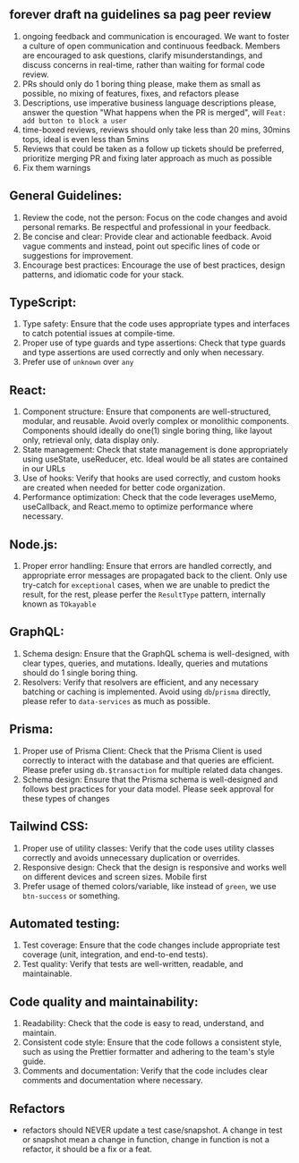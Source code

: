 ## forever draft na guidelines sa pag peer review

1. ongoing feedback and communication is encouraged.
We want to foster a culture of open communication and continuous feedback. Members are encouraged to ask questions, clarify misunderstandings, and discuss concerns in real-time, rather than waiting for formal code review.
1. PRs should only do 1 boring thing please, make them as small as possible, no mixing of features, fixes, and refactors please
1. Descriptions, use imperative business language descriptions please, answer the question "What happens when the PR is merged", will `Feat: add button to block a user`
1. time-boxed reviews, reviews should only take less than 20 mins, 30mins tops, ideal is even less than 5mins
1. Reviews that could be taken as a follow up tickets should be preferred, prioritize merging PR and fixing later approach as much as possible
1. Fix them warnings

## General Guidelines:

1. Review the code, not the person: Focus on the code changes and avoid personal remarks. Be respectful and professional in your feedback.
1. Be concise and clear: Provide clear and actionable feedback. Avoid vague comments and instead, point out specific lines of code or suggestions for improvement.
1. Encourage best practices: Encourage the use of best practices, design patterns, and idiomatic code for your stack.

## TypeScript:

1. Type safety: Ensure that the code uses appropriate types and interfaces to catch potential issues at compile-time.
1. Proper use of type guards and type assertions: Check that type guards and type assertions are used correctly and only when necessary.
1. Prefer use of `unknown` over `any`

## React:

1. Component structure: Ensure that components are well-structured, modular, and reusable. Avoid overly complex or monolithic components. Components should ideally do one(1) single boring thing, like layout only, retrieval only, data display only.
1. State management: Check that state management is done appropriately using useState, useReducer, etc. Ideal would be all states are contained in our URLs
1. Use of hooks: Verify that hooks are used correctly, and custom hooks are created when needed for better code organization.
1. Performance optimization: Check that the code leverages useMemo, useCallback, and React.memo to optimize performance where necessary.

## Node.js:

1. Proper error handling: Ensure that errors are handled correctly, and appropriate error messages are propagated back to the client. Only use try-catch for `exceptional` cases, when we are unable to predict the result, for the rest, please perfer the `ResultType` pattern, internally known as `TOkayable`

## GraphQL:

1. Schema design: Ensure that the GraphQL schema is well-designed, with clear types, queries, and mutations. Ideally, queries and mutations should do 1 single boring thing.
1. Resolvers: Verify that resolvers are efficient, and any necessary batching or caching is implemented. Avoid using `db`/`prisma` directly, please refer to `data-services` as much as possible.

## Prisma:

1. Proper use of Prisma Client: Check that the Prisma Client is used correctly to interact with the database and that queries are efficient. Please prefer using `db.$transaction` for multiple related data changes.
1. Schema design: Ensure that the Prisma schema is well-designed and follows best practices for your data model. Please seek approval for these types of changes

## Tailwind CSS:

1. Proper use of utility classes: Verify that the code uses utility classes correctly and avoids unnecessary duplication or overrides.
1. Responsive design: Check that the design is responsive and works well on different devices and screen sizes. Mobile first
1. Prefer usage of themed colors/variable, like instead of `green`, we use `btn-success` or something.

## Automated testing:

1. Test coverage: Ensure that the code changes include appropriate test coverage (unit, integration, and end-to-end tests).
1. Test quality: Verify that tests are well-written, readable, and maintainable.

## Code quality and maintainability:

1. Readability: Check that the code is easy to read, understand, and maintain.
1. Consistent code style: Ensure that the code follows a consistent style, such as using the Prettier formatter and adhering to the team's style guide.
1. Comments and documentation: Verify that the code includes clear comments and documentation where necessary.

## Refactors
- refactors should NEVER update a test case/snapshot. A change in test or snapshot mean a change in function, change in function is not a refactor, it should be a fix or a feat.
